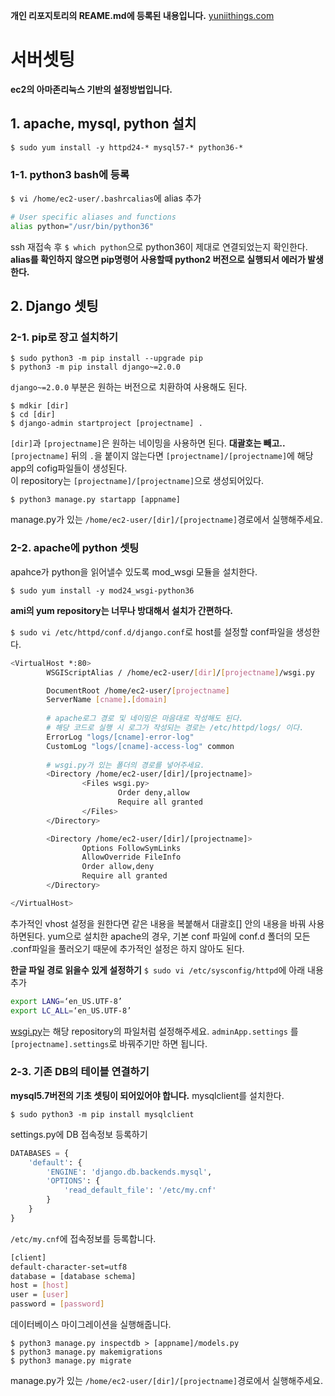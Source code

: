 **개인 리포지토리의 REAME.md에 등록된 내용입니다.**
[yuniithings.com](https://github.com/yuniithings/yuniithings.com)

# 서버셋팅
**ec2의 아마존리눅스 기반의 설정방법입니다.**

## 1. apache, mysql, python 설치
```linux
$ sudo yum install -y httpd24-* mysql57-* python36-*
```

### 1-1. python3 bash에 등록

`$ vi /home/ec2-user/.bashrcalias`에 alias 추가
```bash
# User specific aliases and functions
alias python="/usr/bin/python36"
```
ssh 재접속 후 `$ which python`으로 python36이 제대로 연결되었는지 확인한다.<br>
__alias를 확인하지 않으면 pip명령어 사용할때 python2 버전으로 실행되서 에러가 발생한다.__


## 2. Django 셋팅

### 2-1. pip로 장고 설치하기
```linux
$ sudo python3 -m pip install --upgrade pip
$ python3 -m pip install django~=2.0.0
```
`django~=2.0.0` 부분은 원하는 버전으로 치환하여 사용해도 된다.
```linux
$ mdkir [dir]
$ cd [dir]
$ django-admin startproject [projectname] .
```
`[dir]`과 `[projectname]`은 원하는 네이밍을 사용하면 된다. **대괄호는 빼고..**<br>
`[projectname]` 뒤의 `.`을 붙이지 않는다면 `[projectname]/[projectname]`에 해당 app의 cofig파일들이 생성된다.<br>
이 repository는 `[projectname]/[projectname]`으로 생성되어있다.

```linux
$ python3 manage.py startapp [appname]
```
manage.py가 있는 `/home/ec2-user/[dir]/[projectname]`경로에서 실행해주세요.

### 2-2. apache에 python 셋팅

apahce가 python을 읽어낼수 있도록 mod_wsgi 모듈을 설치한다.
```linux
$ sudo yum install -y mod24_wsgi-python36
```
**ami의 yum repository는 너무나 방대해서 설치가 간편하다.**<br>

`$ sudo vi /etc/httpd/conf.d/django.conf`로 host를 설정할 conf파일을 생성한다.

```bash
<VirtualHost *:80>
        WSGIScriptAlias / /home/ec2-user/[dir]/[projectname]/wsgi.py

        DocumentRoot /home/ec2-user/[projectname]
        ServerName [cname].[domain]
        
        # apache로그 경로 및 네이밍은 마음대로 작성해도 된다.
        # 해당 코드로 실행 시 로그가 작성되는 경로는 /etc/httpd/logs/ 이다.
        ErrorLog "logs/[cname]-error-log"
        CustomLog "logs/[cname]-access-log" common
        
        # wsgi.py가 있는 폴더의 경로를 넣어주세요.
        <Directory /home/ec2-user/[dir]/[projectname]>
                <Files wsgi.py>
                        Order deny,allow
                        Require all granted
                </Files>
        </Directory>

        <Directory /home/ec2-user/[dir]/[projectname]>
                Options FollowSymLinks
                AllowOverride FileInfo
                Order allow,deny
                Require all granted
        </Directory>

</VirtualHost>
```
추가적인 vhost 설정을 원한다면 같은 내용을 복붙해서 대괄호[] 안의 내용을 바꿔 사용하면된다.
yum으로 설치한 apache의 경우, 기본 conf 파일에 conf.d 폴더의 모든 .conf파일을 풀러오기 때문에 추가적인 설정은 하지 않아도 된다.

**한글 파일 경로 읽을수 있게 설정하기**
`$ sudo vi /etc/sysconfig/httpd`에 아래 내용 추가
```bash
export LANG=‘en_US.UTF-8’
export LC_ALL=‘en_US.UTF-8’
```

[wsgi.py](https://github.com/yuniithings/yuniithings.com/blob/master/adminApp/adminApp/wsgi.py)는 해당 repository의 파일처럼 설정해주세요. `adminApp.settings` 를 `[projectname].settings`로 바꿔주기만 하면 됩니다.


### 2-3. 기존 DB의 테이블 연결하기
**mysql5.7버전의 기초 셋팅이 되어있어야 합니다.**
mysqlclient를 설치한다.
```linux
$ sudo python3 -m pip install mysqlclient
```


settings.py에 DB 접속정보 등록하기
```python
DATABASES = {
    'default': {
        'ENGINE': 'django.db.backends.mysql',
        'OPTIONS': {
            'read_default_file': '/etc/my.cnf'
        }
    }
}
```
`/etc/my.cnf`에 접속정보를 등록합니다.
```bash
[client]
default-character-set=utf8
database = [database schema]
host = [host]
user = [user]
password = [password]
```

데이터베이스 마이그레이션을 실행해줍니다.
```linux
$ python3 manage.py inspectdb > [appname]/models.py
$ python3 manage.py makemigrations
$ python3 manage.py migrate
```
manage.py가 있는 `/home/ec2-user/[dir]/[projectname]`경로에서 실행해주세요.